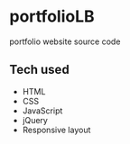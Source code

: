 # portfolioLB

portfolio website source code


## Tech used

* HTML
* CSS
* JavaScript
* jQuery
* Responsive layout

